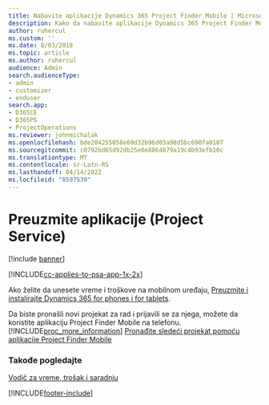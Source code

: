 ```yaml
---
title: Nabavite aplikacije Dynamics 365 Project Finder Mobile | MicrosoftDocs
description: Kako da nabavite aplikacije Dynamics 365 Project Finder Mobile
author: ruhercul
ms.custom: ''
ms.date: 8/03/2018
ms.topic: article
ms.author: ruhercul
audience: Admin
search.audienceType:
- admin
- customizer
- enduser
search.app:
- D365CE
- D365PS
- ProjectOperations
ms.reviewer: johnmichalak
ms.openlocfilehash: bde204255058e69d32b96d03a98d5bc690fa0107
ms.sourcegitcommit: c0792bd65d92db25e0e8864879a19c4b93efb10c
ms.translationtype: MT
ms.contentlocale: sr-Latn-RS
ms.lasthandoff: 04/14/2022
ms.locfileid: "8597539"
---
```

# <a name="get-the-apps-project-service"></a>Preuzmite aplikacije (Project Service)

[!include [banner](../includes/psa-now-project-operations.md)]

[!INCLUDE[cc-applies-to-psa-app-1x-2x](../includes/cc-applies-to-psa-app-1x-2x.md)]

Ako želite da unesete vreme i troškove na mobilnom uređaju, [Preuzmite i instalirajte Dynamics 365 for phones i for tablets](/dynamics365/mobile-app/dynamics-365-phones-tablets-users-guide).  
  
 Da biste pronašli novi projekat za rad i prijavili se za njega, možete da koristite aplikaciju Project Finder Mobile na telefonu. [!INCLUDE[proc_more_information](../includes/proc-more-information.md)] [Pronađite sledeći projekat pomoću aplikacije Project Finder Mobile](../psa/find-next-project-finder-mobile-app.md) 
  
### <a name="see-also"></a>Takođe pogledajte  
 [Vodič za vreme, trošak i saradnju](../psa/time-expense-collaboration-guide.md)


[!INCLUDE[footer-include](../includes/footer-banner.md)]
